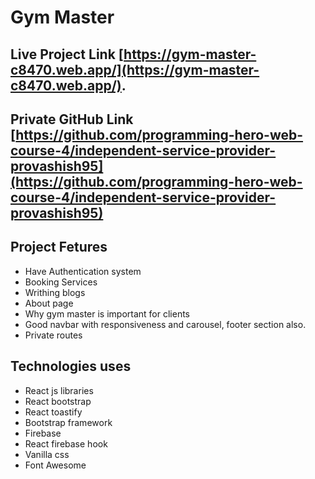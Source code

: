# Gym Master 

## Live Project Link [https://gym-master-c8470.web.app/](https://gym-master-c8470.web.app/).


## Private GitHub Link [https://github.com/programming-hero-web-course-4/independent-service-provider-provashish95](https://github.com/programming-hero-web-course-4/independent-service-provider-provashish95)

## Project Fetures

* Have Authentication system
* Booking Services
* Writhing blogs
* About page
* Why gym master is important for clients
* Good navbar with responsiveness and carousel, footer section also.
* Private routes 

## Technologies uses

* React js libraries
* React bootstrap
* React toastify
* Bootstrap framework
* Firebase 
* React firebase hook
* Vanilla css
* Font Awesome



